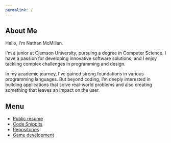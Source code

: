 ```yaml
---
permalink: /
---
```


## About Me
Hello, I'm Nathan McMillan.

I'm a junior at Clemson University, pursuing a degree in Computer Science. 
I have a passion for developing innovative software solutions, and I enjoy tackling complex challenges in programming and design.

In my academic journey, I've gained strong foundations in various programming languages. But beyond coding, I’m deeply interested in building applications that solve real-world problems and also creating something that leaves an impact on the user. 


## Menu

- [Public resume](resume.md)
- [Code Snippits](snippit.md)
- [Repositories](repo.md)
- [Game development](gamedev.md)
